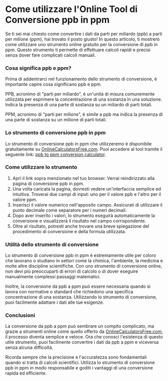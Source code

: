 Come utilizzare l'Online Tool di Conversione ppb in ppm
=======================================================

Se ti sei mai chiesto come convertire i dati da parti per miliardo (ppb) a parti per milione (ppm), hai trovato il posto giusto! In questo articolo, ti mostrerò come utilizzare uno strumento online gratuito per la conversione di ppb in ppm. Questo strumento ti permette di effettuare calcoli rapidi e precisi senza dover fare complicati calcoli manuali.

### Cosa significa ppb e ppm?

Prima di addentrarci nel funzionamento dello strumento di conversione, è importante capire cosa significano ppb e ppm.

PPB, acronimo di "parti per miliardo", è un'unità di misura comunemente utilizzata per esprimere la concentrazione di una sostanza in una soluzione. Indica la presenza di una parte di sostanza su un miliardo di parti totali.

PPM, acronimo di "parti per milione", è simile a ppb ma indica la presenza di una parte di sostanza su un milione di parti totali.

### Lo strumento di conversione ppb in ppm

Lo strumento di conversione ppb in ppm che utilizzeremo è disponibile gratuitamente su [OnlineCalculatorsFree.com](http://OnlineCalculatorsFree.com). Puoi accedere al tool tramite il seguente link: [ppb to ppm conversion calculator](https://www.onlinecalculatorsfree.com/it/convert/ppb-to-ppm.html).

### Come utilizzare lo strumento

1. Apri il link sopra menzionato nel tuo browser. Verrai reindirizzato alla pagina di conversione ppb in ppm.
2. Una volta caricata la pagina, dovresti vedere un'interfaccia semplice ed intuitiva. Troverai due campi di input: uno per il valore ppb e l'altro per il valore ppm.
3. Inserisci il valore numerico nell'apposito campo. Assicurati di utilizzare il punto decimale come separatore per i numeri decimali.
4. Dopo aver inserito i valori, lo strumento eseguirà automaticamente la conversione e visualizzerà il risultato nel campo corrispondente.
5. Oltre al risultato, potresti anche trovare una breve spiegazione del procedimento di conversione e della formula utilizzata.

### Utilità dello strumento di conversione

Lo strumento di conversione ppb in ppm è estremamente utile per coloro che lavorano o studiano in settori come la chimica, l'ambiente, la medicina e molte altre discipline scientifiche. Con uno strumento di conversione online, non devi più preoccuparti di errori di calcolo o di dover eseguire manualmente complessi passaggi matematici.

Inoltre, la conversione da ppb a ppm può essere necessaria quando si lavora con normative o standard che richiedono una specifica concentrazione di una sostanza. Utilizzando lo strumento di conversione, puoi facilmente adattare i dati alle tue esigenze.

### Conclusioni

La conversione da ppb a ppm può sembrare un compito complicato, ma grazie a strumenti online come quello offerto da [OnlineCalculatorsFree.com](http://OnlineCalculatorsFree.com), il processo diventa semplice e veloce. Ora che conosci l'esistenza di questo utile strumento, puoi facilmente convertire i dati da ppb a ppm e viceversa senza alcuna difficoltà.

Ricorda sempre che la precisione e l'accuratezza sono fondamentali quando si tratta di calcoli scientifici. Utilizza lo strumento di conversione ppb in ppm in modo responsabile e goditi i vantaggi di una conversione rapida ed efficiente.